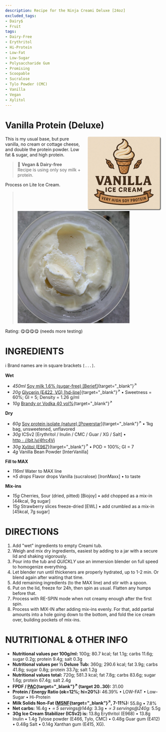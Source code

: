 ```yaml
---
description: Recipe for the Ninja Creami Deluxe [24oz]
excluded_tags:
- Dairy$
- Fruit
tags:
- Dairy-Free
- Erythritol
- Hi-Protein
- Low-Fat
- Low-Sugar
- Polysaccharide Gum
- Promising
- Scoopable
- Sucralose
- Tylo Powder (CMC)
- Vanilla
- Vegan
- Xylitol
---
```

# Vanilla Protein (Deluxe)
<img style="float: right; margin-left: 1.5em;" width=240 alt="Logo" src="logo-vanilla-protein.png" />

This is my usual base, but pure vanilla, no cream or cottage cheese, and double the protein powder.
Low fat & sugar, and high protein.

> 🌿 **Vegan & Dairy-free**<br />Recipe is using only soy milk + protein.

Process on Lite Ice Cream.

> <img width=360 alt="Spun Ice Cream" src="Vanilla-Protein_2025-05-12.jpg" class="zoomable" />

Rating: 😋😋😋😋 (needs more testing)

# INGREDIENTS

ℹ️ Brand names are in square brackets `[...]`.

**Wet**

  - _450ml_ [Soy milk 1.6% (sugar-free) \[Berief\]](/ice-creamery/info/ingredients/#soy-milk){target="_blank"}<sup>↗</sup>
  - _20g_ [Glycerin (E422, VG) \[hd-line\]](/ice-creamery/info/ingredients/#vegetable-glycerin-glycerol-vg-e422){target="_blank"}<sup>↗</sup> • Sweetness = 60%; GI = 5; Density = 1.26 g/ml
  - _10g_ [Brandy or Vodka 40 vol%](/ice-creamery/info/ingredients/#alcohol-ethanol){target="_blank"}<sup>↗</sup>

**Dry**

  - _60g_ [Soy protein isolate (nature) \[Powerstar\]](/ice-creamery/info/ingredients/#soy-protein-isolate){target="_blank"}<sup>↗</sup> • 1kg bag, unsweetened, unflavored
  - _30g_ ICSv2 [Erythritol / Inulin / CMC / Guar / XG / Salt] • [http﹕//bit.ly/4frc4Vj](https://jhermann.github.io/ice-creamery/I/Ice%20Cream%20Stabilizer%20(ICS)/)
  - _30g_ [Xylitol (E967)](/ice-creamery/info/ingredients/#xylitol-e967){target="_blank"}<sup>↗</sup> • POD = 100%; GI = 7
  - _4g_ Vanilla Bean Powder [InterVanilla]

**Fill to MAX**

  - _116ml_ Water to MAX line
  - _≈5 drops_ Flavor drops Vanilla (sucralose) [IronMaxx] • to taste

**Mix-ins**

  - _15g_ Cherries, Sour (dried, pitted) [Biojoy] • add chopped as a mix-in [44kcal, 9g sugar]
  - _15g_ Strawberry slices freeze-dried [EWL] • add crumbled as a mix-in [45kcal, 7g sugar]

# DIRECTIONS

 1. Add "wet" ingredients to empty Creami tub.
 1. Weigh and mix dry ingredients, easiest by adding to a jar with a secure lid and shaking vigorously.
 1. Pour into the tub and *QUICKLY* use an immersion blender on full speed to homogenize everything.
 1. Let blender run until thickeners are properly hydrated, up to 1-2 min. Or blend again after waiting that time.
 1. Add remaining ingredients (to the MAX line) and stir with a spoon.
 1. Put on the lid, freeze for 24h, then spin as usual. Flatten any humps before that.
 1. Process with RE-SPIN mode when not creamy enough after the first spin.
 1. Process with MIX-IN after adding mix-ins evenly. For that, add partial amounts into a hole going down to the bottom, and fold the ice cream over, building pockets of mix-ins.

# NUTRITIONAL & OTHER INFO
- **Nutritional values per 100g/ml:** 100g; 80.7 kcal; fat 1.1g; carbs 11.6g; sugar 0.2g; protein 9.4g; salt 0.3g
- **Nutritional values per ½ Deluxe Tub:** 360g; 290.6 kcal; fat 3.9g; carbs 41.8g; sugar 0.8g; protein 33.7g; salt 1.2g
- **Nutritional values total:** 720g; 581.3 kcal; fat 7.8g; carbs 83.6g; sugar 1.6g; protein 67.4g; salt 2.4g
- **FPDF / [PAC](/ice-creamery/info/glossary/#potere-anti-congelante-pac){target="_blank"}<sup>↗</sup> (target 20..30):** 31.00
- **Protein / Energy Ratio (ok=12%; hi=20%):** 46.39% • LOW-FAT • Low-Sugar • Hi-Protein
- **Milk Solids Non-Fat ([MSNF](/ice-creamery/info/glossary/#milk-solids-not-fat-msnf){target="_blank"}<sup>↗</sup>, 7-11%):** 55.8g • 7.8%
- **Net carbs:** 16.4g • *∝ 5 servings@144g:* 3.3g • *∝ 3 servings@240g:* 5.5g
- **30g Ice Cream Stabilizer (ICSv2) is:** 13.8g Erythritol (E968) • 13.8g Inulin • 1.4g Tylose powder (E466, Tylo, CMC) • 0.48g Guar gum (E412) • 0.48g Salt • 0.14g Xanthan gum (E415, XG).
